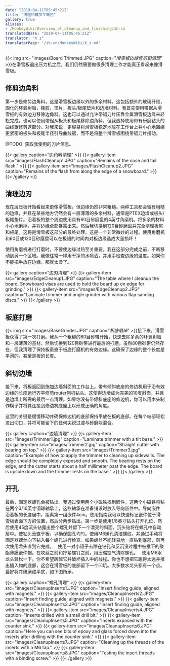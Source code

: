 ```yaml
---
date: "2019-04-11T05:45:21Z"
title: "清理和精加工概述"
gallery: true
aliases:
- /MonkeyWiki/Overview_of_cleanup_and_finishing/zh-cn
translatedDate: "2019-04-11T05:45:21Z"
translator: "X z"
translatorPage: "/zh-cn/MonkeyWiki/X_z.md"
---
```

{{< img src="images/Board Trimmed.JPG" caption="_滑雪板边缘修剪和清理_" >}}在滑雪板退出压力机之后，我们仍然需要做很多清理工作才能真正看起来像滑雪板。
 

## 修剪边角料

 
第一步是修剪边角料，这是滑雪板边缘以外的多余材料。这包括额外的玻璃纤维，固化的环氧树脂，橡胶，顶片，板头/板尾垫片和边墙材料。我首先使用带锯从滑雪板的有效边刃移除边角料。这也可以通过允许带锯刀片压靠金属滑雪板边缘来轻松完成。也可以使用带锯从板头和板尾移除边角料，但我选择使用带有研磨钻头的曲线锯修剪这部分。对我来说，更容易将滑雪板稳定地放在工作台上并小心地围绕更紧密的板头和板尾半径引导曲线锯，而不是将整个滑雪板围绕带锯刀片摆动。 

@TODO: 获取我使用的刀片信息。

{{< gallery  caption="边角料清理" >}}
{{< gallery-item src="images/FlashCleanup1.JPG" caption="Remains of the nose and tail flash." >}}
{{< gallery-item src="images/FlashCleanup2.JPG" caption="Remains of the flash from along the edge of a snowboard." >}}
{{< /gallery >}}



## 清理边刃

 
现在层压板开始看起来更像滑雪板，但边缘仍然非常粗糙。两种工具都会留有粗糙的边缘，并且在某些地方仍然会有一层薄薄的多余材料，通常是PTEX边墙或板头/板尾垫片。沿着板的整个周边使用具有60目砂磨盘的4英寸角磨机。将多余的材料小心地磨掉，并将边缘全部暴露出来。然后我切换到120目砂磨盘并完全清理板尾和板尾。这将是滑雪板这部分的最终处理。这是一个非常微妙的过程。使用角磨机和60目或120目砂磨盘可以在极短的时间内对板边缘造成大量损坏！

使用角磨机进行打磨时，不要使边缘过热至关重要。我在这部分完成之前，不断移动到另一个区域。我像往常一样用干净的水喷洒，并用手检查边缘的温度。如果你不能把手放在边缘，那就太烫了。

{{< gallery  caption="边刃清理" >}}
{{< gallery-item src="images/EdgeCleanup1.JPG" caption="The table where I cleanup the board. Snowboard vises are used to hold the board up on edge for grinding." >}}
{{< gallery-item src="images/EdgeCleanup2.JPG" caption="Laminate trimmer and angle grinder with various flap sanding discs." >}}
{{< /gallery >}}

 

## 板底打磨

 
{{< img src="images/BaseGrinder.JPG" caption="_板底磨床_" >}}接下来，滑雪板获得了第一次打磨。我从一个粗糙的80目砂带开始，快速去除多余的环氧树脂和一层薄薄的基材，然后切换到120目砂带进行最后的打磨。虽然80目砂带仍然存在，但我清理了保持板垂直于板底打磨机的有效边缘。这确保了边缘的整个长度是平滑的，甚至是板的长度。


## 斜切边墙

 
接下来，将板返回到施加边墙斜面的工作台上。带有倾斜底座的修边机用于沿有效边缘的长度运行齐平修剪router刨机钻头。这使得边墙成为完美的10度斜面，并且是边墙上所需的最后一点清理。如果你没有带倾斜底座的修边机，你可以用木头制作楔子并将其连接到修边机底座上以形成正确的角度。

这里的关键是缓慢移动并确保修边机的底部保持平放在板的底部。在每个端部轻松进出切口，并将可能留下的任何尖锐过渡与砂磨块混合。

{{< gallery  caption="边墙清理" >}}
{{< gallery-item src="images/Trimmer1.jpg" caption="Laminate trimmer with a tilt base." >}}
{{< gallery-item src="images/Trimmer2.jpg" caption="Straight cutter with bearing on top." >}}
{{< gallery-item src="images/Trimmer3.jpg" caption="Example of how to apply the trimmer to cleaning up sidewalls. The edge should be completely exposed and smooth. The bearing rests on the edge, and the cutter starts about a half millimeter past the edge. The board is upside down and the trimmer rests on the base." >}}
{{< /gallery >}}

 

## 开孔

 
最后，固定器螺孔会被钻出。我通过使用两个小磁​​铁找到嵌件，这两个小磁铁将粘在两个3/16英寸钢球轴承上，这些轴承在准备铺设时放入导向嵌件中。导向嵌件沿着板的长度居中，距离第一组嵌件4cm。使用指南我可以快速标记嵌件位于滑雪板表面下方的位置，然后分两步钻出。第一步是使用1/8英寸钻头打开孔位，然后使用45度沉头钻露出整个螺孔并留下一个漂亮的斜面。沉头钻将在螺孔中自动居中。使钻头垂直于板，以确保圆孔均匀。使用M6螺孔清洁螺纹，并通过手动将固定器螺丝向下钻入每个螺孔进行检查。如果螺丝不能轻易地一直钻到底部，则再次使用龙头直到它完成。
 
使用一对小镊子去除在钻孔和反沉没过程中被推下的聚酯薄膜嵌件帽。在攻丝之前和拧紧螺钉之前，用压缩空气清除螺孔。
 
使用M6水龙头轻松一下。你不希望跨越它并破坏插入中的线程。你也不想把它跑得太远并推出插入物的底部，这会在滑雪板的底部留下一个凹坑。大多数水龙头都有一个点。最好将其研磨成平底，如下图所示。

{{< gallery  caption="螺孔清理" >}}
{{< gallery-item src="images/CleanupInserts1.JPG" caption="Insert finding guide, aligned with magnets." >}}
{{< gallery-item src="images/CleanupInserts2.JPG" caption="Insert finding guide, aligned with magnets." >}}
{{< gallery-item src="images/CleanupInserts3.JPG" caption="Insert finding guide, aligned with magnets." >}}
{{< gallery-item src="images/CleanupInserts4.JPG" caption="Inserts drilled with a small drill bit." >}}
{{< gallery-item src="images/CleanupInserts5.JPG" caption="Inserts exposed with the counter sink." >}}
{{< gallery-item src="images/CleanupInserts6.JPG" caption="Here you can see bits of epoxy and glass forced down into the inserts after drilling with the counter sink." >}}
{{< gallery-item src="images/CleanupInserts7.JPG" caption="Cleaning up the threads of the inserts with a M6 tap." >}}
{{< gallery-item src="images/CleanupInserts8.JPG" caption="Testing the insert threads with a binding screw." >}}
{{< /gallery >}}




